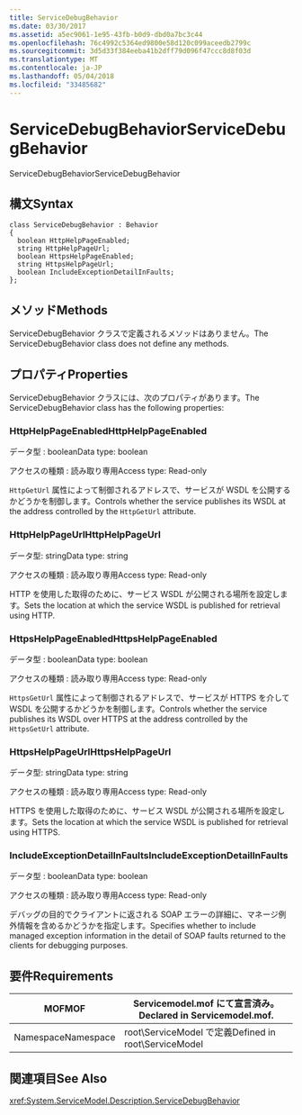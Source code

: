 ```yaml
---
title: ServiceDebugBehavior
ms.date: 03/30/2017
ms.assetid: a5ec9061-1e95-43fb-b0d9-dbd0a7bc3c44
ms.openlocfilehash: 76c4992c5364ed9800e58d120c099aceedb2799c
ms.sourcegitcommit: 3d5d33f384eeba41b2dff79d096f47ccc8d8f03d
ms.translationtype: MT
ms.contentlocale: ja-JP
ms.lasthandoff: 05/04/2018
ms.locfileid: "33485682"
---
```

# <a name="servicedebugbehavior"></a><span data-ttu-id="6844c-102">ServiceDebugBehavior</span><span class="sxs-lookup"><span data-stu-id="6844c-102">ServiceDebugBehavior</span></span>
<span data-ttu-id="6844c-103">ServiceDebugBehavior</span><span class="sxs-lookup"><span data-stu-id="6844c-103">ServiceDebugBehavior</span></span>  
  
## <a name="syntax"></a><span data-ttu-id="6844c-104">構文</span><span class="sxs-lookup"><span data-stu-id="6844c-104">Syntax</span></span>  
  
```  
class ServiceDebugBehavior : Behavior  
{  
  boolean HttpHelpPageEnabled;  
  string HttpHelpPageUrl;  
  boolean HttpsHelpPageEnabled;  
  string HttpsHelpPageUrl;  
  boolean IncludeExceptionDetailInFaults;  
};  
```  
  
## <a name="methods"></a><span data-ttu-id="6844c-105">メソッド</span><span class="sxs-lookup"><span data-stu-id="6844c-105">Methods</span></span>  
 <span data-ttu-id="6844c-106">ServiceDebugBehavior クラスで定義されるメソッドはありません。</span><span class="sxs-lookup"><span data-stu-id="6844c-106">The ServiceDebugBehavior class does not define any methods.</span></span>  
  
## <a name="properties"></a><span data-ttu-id="6844c-107">プロパティ</span><span class="sxs-lookup"><span data-stu-id="6844c-107">Properties</span></span>  
 <span data-ttu-id="6844c-108">ServiceDebugBehavior クラスには、次のプロパティがあります。</span><span class="sxs-lookup"><span data-stu-id="6844c-108">The ServiceDebugBehavior class has the following properties:</span></span>  
  
### <a name="httphelppageenabled"></a><span data-ttu-id="6844c-109">HttpHelpPageEnabled</span><span class="sxs-lookup"><span data-stu-id="6844c-109">HttpHelpPageEnabled</span></span>  
 <span data-ttu-id="6844c-110">データ型 : boolean</span><span class="sxs-lookup"><span data-stu-id="6844c-110">Data type: boolean</span></span>  
  
 <span data-ttu-id="6844c-111">アクセスの種類 : 読み取り専用</span><span class="sxs-lookup"><span data-stu-id="6844c-111">Access type: Read-only</span></span>  
  
 <span data-ttu-id="6844c-112">`HttpGetUrl` 属性によって制御されるアドレスで、サービスが WSDL を公開するかどうかを制御します。</span><span class="sxs-lookup"><span data-stu-id="6844c-112">Controls whether the service publishes its WSDL at the address controlled by the `HttpGetUrl` attribute.</span></span>  
  
### <a name="httphelppageurl"></a><span data-ttu-id="6844c-113">HttpHelpPageUrl</span><span class="sxs-lookup"><span data-stu-id="6844c-113">HttpHelpPageUrl</span></span>  
 <span data-ttu-id="6844c-114">データ型: string</span><span class="sxs-lookup"><span data-stu-id="6844c-114">Data type: string</span></span>  
  
 <span data-ttu-id="6844c-115">アクセスの種類 : 読み取り専用</span><span class="sxs-lookup"><span data-stu-id="6844c-115">Access type: Read-only</span></span>  
  
 <span data-ttu-id="6844c-116">HTTP を使用した取得のために、サービス WSDL が公開される場所を設定します。</span><span class="sxs-lookup"><span data-stu-id="6844c-116">Sets the location at which the service WSDL is published for retrieval using HTTP.</span></span>  
  
### <a name="httpshelppageenabled"></a><span data-ttu-id="6844c-117">HttpsHelpPageEnabled</span><span class="sxs-lookup"><span data-stu-id="6844c-117">HttpsHelpPageEnabled</span></span>  
 <span data-ttu-id="6844c-118">データ型 : boolean</span><span class="sxs-lookup"><span data-stu-id="6844c-118">Data type: boolean</span></span>  
  
 <span data-ttu-id="6844c-119">アクセスの種類 : 読み取り専用</span><span class="sxs-lookup"><span data-stu-id="6844c-119">Access type: Read-only</span></span>  
  
 <span data-ttu-id="6844c-120">`HttpsGetUrl` 属性によって制御されるアドレスで、サービスが HTTPS を介して WSDL を公開するかどうかを制御します。</span><span class="sxs-lookup"><span data-stu-id="6844c-120">Controls whether the service publishes its WSDL over HTTPS at the address controlled by the `HttpsGetUrl` attribute.</span></span>  
  
### <a name="httpshelppageurl"></a><span data-ttu-id="6844c-121">HttpsHelpPageUrl</span><span class="sxs-lookup"><span data-stu-id="6844c-121">HttpsHelpPageUrl</span></span>  
 <span data-ttu-id="6844c-122">データ型: string</span><span class="sxs-lookup"><span data-stu-id="6844c-122">Data type: string</span></span>  
  
 <span data-ttu-id="6844c-123">アクセスの種類 : 読み取り専用</span><span class="sxs-lookup"><span data-stu-id="6844c-123">Access type: Read-only</span></span>  
  
 <span data-ttu-id="6844c-124">HTTPS を使用した取得のために、サービス WSDL が公開される場所を設定します。</span><span class="sxs-lookup"><span data-stu-id="6844c-124">Sets the location at which the service WSDL is published for retrieval using HTTPS.</span></span>  
  
### <a name="includeexceptiondetailinfaults"></a><span data-ttu-id="6844c-125">IncludeExceptionDetailInFaults</span><span class="sxs-lookup"><span data-stu-id="6844c-125">IncludeExceptionDetailInFaults</span></span>  
 <span data-ttu-id="6844c-126">データ型 : boolean</span><span class="sxs-lookup"><span data-stu-id="6844c-126">Data type: boolean</span></span>  
  
 <span data-ttu-id="6844c-127">アクセスの種類 : 読み取り専用</span><span class="sxs-lookup"><span data-stu-id="6844c-127">Access type: Read-only</span></span>  
  
 <span data-ttu-id="6844c-128">デバッグの目的でクライアントに返される SOAP エラーの詳細に、マネージ例外情報を含めるかどうかを指定します。</span><span class="sxs-lookup"><span data-stu-id="6844c-128">Specifies whether to include managed exception information in the detail of SOAP faults returned to the clients for debugging purposes.</span></span>  
  
## <a name="requirements"></a><span data-ttu-id="6844c-129">要件</span><span class="sxs-lookup"><span data-stu-id="6844c-129">Requirements</span></span>  
  
|<span data-ttu-id="6844c-130">MOF</span><span class="sxs-lookup"><span data-stu-id="6844c-130">MOF</span></span>|<span data-ttu-id="6844c-131">Servicemodel.mof にて宣言済み。</span><span class="sxs-lookup"><span data-stu-id="6844c-131">Declared in Servicemodel.mof.</span></span>|  
|---------|-----------------------------------|  
|<span data-ttu-id="6844c-132">Namespace</span><span class="sxs-lookup"><span data-stu-id="6844c-132">Namespace</span></span>|<span data-ttu-id="6844c-133">root\ServiceModel で定義</span><span class="sxs-lookup"><span data-stu-id="6844c-133">Defined in root\ServiceModel</span></span>|  
  
## <a name="see-also"></a><span data-ttu-id="6844c-134">関連項目</span><span class="sxs-lookup"><span data-stu-id="6844c-134">See Also</span></span>  
 <xref:System.ServiceModel.Description.ServiceDebugBehavior>

